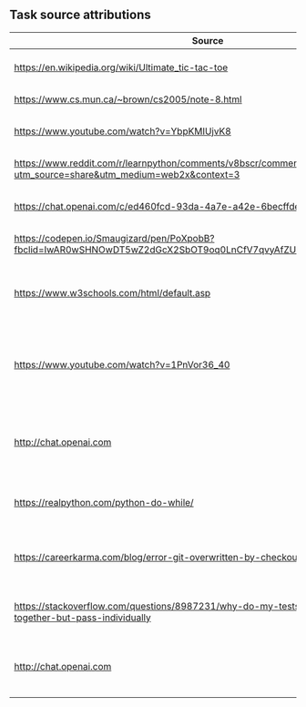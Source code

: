 ## Task source attributions

| Source                                                                                                            | Contribution                                                              | Location                         |
|-------------------------------------------------------------------------------------------------------------------|---------------------------------------------------------------------------|----------------------------------|
| https://en.wikipedia.org/wiki/Ultimate_tic-tac-toe                                                                | Got definition of Ultimate tic-tac-toe                                    | docs/arch_project.md             |
| https://www.cs.mun.ca/~brown/cs2005/note-8.html                                                                   | Learned about UML diagrams                                                | docs/arch_UMLDiagram.md          |
| https://www.youtube.com/watch?v=YbpKMIUjvK8                                                                       | learnt the basics of unit test from here                                  | html_test.py                     |
| https://www.reddit.com/r/learnpython/comments/v8bscr/comment/ibs9e6y/?utm_source=share&utm_medium=web2x&context=3 | concise way to check win condition                                        | game.py                          | 
| https://chat.openai.com/c/ed460fcd-93da-4a7e-a42e-6becffdeeff0                                                    | Helped write process model file                                           | process-model.md                 |
| https://codepen.io/Smaugizard/pen/PoXpobB?fbclid=IwAR0wSHNOwDT5wZ2dGcX2SbOT9oq0LnCfV7qvyAfZUBuIO2UGshwwsPEnDTY    | Helped me in making the game board                                        | MainGamePage.html                |
| https://www.w3schools.com/html/default.asp                                                                        | Helped in understanding some basic properties of HTML                     | templates                        |
| https://www.youtube.com/watch?v=1PnVor36_40                                                                       | Watched this video to learn some important properties about CSS styling   | templates                        |
| http://chat.openai.com                                                                                            | Helped write the user and game storage functions and associated unittests | persistance.py and store_test.py |
| https://realpython.com/python-do-while/                                                                           | code here gave me ideas for create_session                                | user.py                          |
| https://careerkarma.com/blog/error-git-overwritten-by-checkout/                                                   | used this source to debug some issues my IDE was giving                   | user.py                          |
| https://stackoverflow.com/questions/8987231/why-do-my-tests-fail-when-run-together-but-pass-individually          | used this answer to fix an issue with my tests                            | user_test.py                     |
| http://chat.openai.com                                                                                            | used to help figure out how routing of players should work                | server.py                        |
